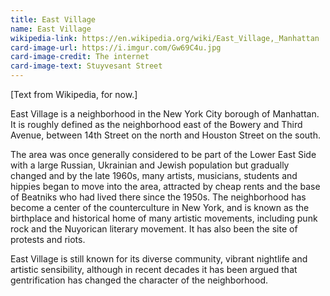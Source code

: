 ```yaml
---
title: East Village
name: East Village
wikipedia-link: https://en.wikipedia.org/wiki/East_Village,_Manhattan
card-image-url: https://i.imgur.com/Gw69C4u.jpg
card-image-credit: The internet
card-image-text: Stuyvesant Street
---
```


[Text from Wikipedia, for now.]

East Village is a neighborhood in the New York City borough of Manhattan. It is roughly defined as the neighborhood east of the Bowery and Third Avenue, between 14th Street on the north and Houston Street on the south.

The area was once generally considered to be part of the Lower East Side with a large Russian, Ukrainian and Jewish population but gradually changed and by the late 1960s, many artists, musicians, students and hippies began to move into the area, attracted by cheap rents and the base of Beatniks who had lived there since the 1950s. The neighborhood has become a center of the counterculture in New York, and is known as the birthplace and historical home of many artistic movements, including punk rock and the Nuyorican literary movement. It has also been the site of protests and riots.

East Village is still known for its diverse community, vibrant nightlife and artistic sensibility, although in recent decades it has been argued that gentrification has changed the character of the neighborhood.
